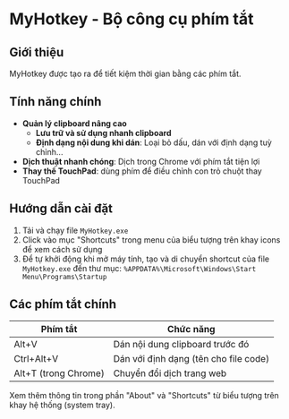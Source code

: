 # MyHotkey - Bộ công cụ phím tắt

## Giới thiệu
MyHotkey được tạo ra để tiết kiệm thời gian bằng các phím tắt.

## Tính năng chính
- **Quản lý clipboard nâng cao**
    - **Lưu trữ và sử dụng nhanh clipboard**
    - **Định dạng nội dung khi dán**: Loại bỏ dấu, dán với định dạng tuỳ chỉnh...
- **Dịch thuật nhanh chóng**: Dịch trong Chrome với phím tắt tiện lợi 
- **Thay thế TouchPad**: dùng phím để điều chỉnh con trỏ chuột thay TouchPad

## Hướng dẫn cài đặt
1. Tải và chạy file `MyHotkey.exe`
2. Click vào mục "Shortcuts" trong menu của biểu tượng trên khay icons để xem cách sử dụng
3. Để tự khởi động khi mở máy tính, tạo và di chuyển shortcut của file `MyHotkey.exe` đến thư mục:
`%APPDATA%\Microsoft\Windows\Start Menu\Programs\Startup`

## Các phím tắt chính
| Phím tắt | Chức năng |
|----------|-----------|
| Alt+V | Dán nội dung clipboard trước đó |
| Ctrl+Alt+V | Dán với định dạng (tên cho file code) |
| Alt+T (trong Chrome) | Chuyển đổi dịch trang web |

Xem thêm thông tin trong phần "About" và "Shortcuts" từ biểu tượng trên khay hệ thống (system tray).

